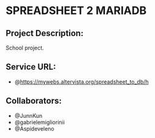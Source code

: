 # SPREADSHEET 2 MARIADB
## Project Description:

School project.

## Service URL: 
- @https://mywebs.altervista.org/spreadsheet_to_db/h

## Collaborators:

- @JunnKun
- @gabrielemigliorinii
- @Aspideveleno
